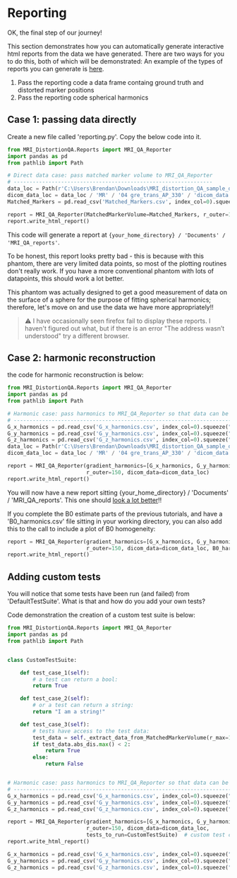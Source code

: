 # Reporting

OK, the final step of our journey!

This section demonstrates how you can automatically generate interactive html reports from the data we have generated. There are two ways for you to do this, both of which will be demonstrated:
An example of the types of reports you can generate is [here](https://github.com/ACRF-Image-X-Institute/MRI_DistortionQA/blob/gh-pages/_static/MR_QA_report_20_05_2022.html).

1. Pass the reporting code a data frame containg ground truth and distorted marker positions
2. Pass the reporting code spherical harmonics

## Case 1: passing data directly 

Create a new file called 'reporting.py'. Copy the below code into it.

```python
from MRI_DistortionQA.Reports import MRI_QA_Reporter
import pandas as pd
from pathlib import Path

# Direct data case: pass matched marker volume to MRI_QA_Reporter
# ---------------------------------------------------------------
data_loc = Path(r'C:\Users\Brendan\Downloads\MRI_distortion_QA_sample_data\MRI_distortion_QA_sample_data')
dicom_data_loc = data_loc / 'MR' / '04 gre_trans_AP_330' / 'dicom_data.json'  # previosly saved from a MarkerVolume
Matched_Markers = pd.read_csv('Matched_Markers.csv', index_col=0).squeeze("columns")

report = MRI_QA_Reporter(MatchedMarkerVolume=Matched_Markers, r_outer=150, dicom_data=dicom_data_loc)
report.write_html_report()
```

This code will generate a report at ```{your_home_directory} / 'Documents' / 'MRI_QA_reports'```.

To be honest, this report looks pretty bad - this is because with this phantom, there are very limited data points, so most of the plotting routines don't really work. If you have a more conventional phantom with lots of datapoints, this should work  a lot better.

This phantom was actually designed to get a good measurement of data on the surface of a sphere for the purpose of fitting spherical harmonics; therefore, let's move on and use the data we have more appropriately!! 

> :warning: I have occasionally seen firefox fail to display these reports. I haven't figured out what, but if there is an error "The address wasn’t understood" try a different browser.

## Case 2: harmonic reconstruction

the code for harmonic reconstruction is below:

```python
from MRI_DistortionQA.Reports import MRI_QA_Reporter
import pandas as pd
from pathlib import Path

# Harmonic case: pass harmonics to MRI_QA_Reporter so that data can be recontructed
# ----------------------------------------------------------------------------------
G_x_harmonics = pd.read_csv('G_x_harmonics.csv', index_col=0).squeeze("columns")
G_y_harmonics = pd.read_csv('G_y_harmonics.csv', index_col=0).squeeze("columns")
G_z_harmonics = pd.read_csv('G_z_harmonics.csv', index_col=0).squeeze("columns")
data_loc = Path(r'C:\Users\Brendan\Downloads\MRI_distortion_QA_sample_data\MRI_distortion_QA_sample_data')
dicom_data_loc = data_loc / 'MR' / '04 gre_trans_AP_330' / 'dicom_data.json'  # previosly saved from a MarkerVolume

report = MRI_QA_Reporter(gradient_harmonics=[G_x_harmonics, G_y_harmonics, G_z_harmonics],
                         r_outer=150, dicom_data=dicom_data_loc)
report.write_html_report()
```

You will now have a new report sitting {your_home_directory} / 'Documents' / 'MRI_QA_reports'.  This one should [look a lot better](_static/MR_QA_report_20_05_2022.html)!! 

If you complete the B0 estimate parts of the previous tutorials, and have a 'B0_harmonics.csv' file sitting in your working directory, you can also add this to the call to include a plot of B0 homogeneity:

```python
report = MRI_QA_Reporter(gradient_harmonics=[G_x_harmonics, G_y_harmonics, G_z_harmonics],
                         r_outer=150, dicom_data=dicom_data_loc, B0_harmonics='B0_harmonics.csv')
report.write_html_report()
```



## Adding custom tests

You will notice that some tests have been run (and failed) from 'DefaultTestSuite'. What is that and how do you add your own tests?

Code demonstration the creation of a custom test suite is below:

```python
from MRI_DistortionQA.Reports import MRI_QA_Reporter
import pandas as pd
from pathlib import Path


class CustomTestSuite:

    def test_case_1(self):
        # a test can return a bool:
        return True

    def test_case_2(self):
        # or a test can return a string:
        return "I am a string!"

    def test_case_3(self):
        # tests have access to the test data:
        test_data = self._extract_data_from_MatchedMarkerVolume(r_max=100)
        if test_data.abs_dis.max() < 2:
            return True
        else:
            return False


# Harmonic case: pass harmonics to MRI_QA_Reporter so that data can be recontructed
# ----------------------------------------------------------------------------------
G_x_harmonics = pd.read_csv('G_x_harmonics.csv', index_col=0).squeeze("columns")
G_y_harmonics = pd.read_csv('G_y_harmonics.csv', index_col=0).squeeze("columns")
G_z_harmonics = pd.read_csv('G_z_harmonics.csv', index_col=0).squeeze("columns")

report = MRI_QA_Reporter(gradient_harmonics=[G_x_harmonics, G_y_harmonics, G_z_harmonics],
                         r_outer=150, dicom_data=dicom_data_loc,
                         tests_to_run=CustomTestSuite)  # custom test class passed to tests_to_run
report.write_html_report()

G_x_harmonics = pd.read_csv('G_x_harmonics.csv', index_col=0).squeeze("columns")
G_y_harmonics = pd.read_csv('G_y_harmonics.csv', index_col=0).squeeze("columns")
G_z_harmonics = pd.read_csv('G_z_harmonics.csv', index_col=0).squeeze("columns")
```



